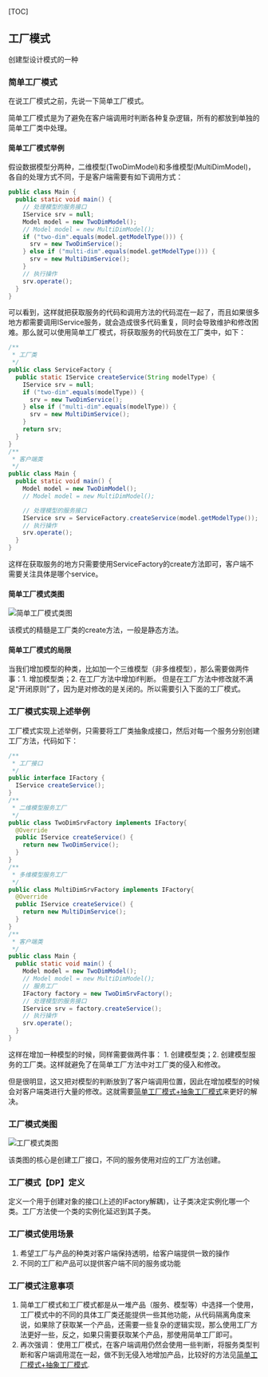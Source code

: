 [TOC]
## 工厂模式
创建型设计模式的一种

### 简单工厂模式
在说工厂模式之前，先说一下简单工厂模式。

简单工厂模式是为了避免在客户端调用时判断各种复杂逻辑，所有的都放到单独的简单工厂类中处理。

#### 简单工厂模式举例
假设数据模型分两种，二维模型(TwoDimModel)和多维模型(MultiDimModel)，各自的处理方式不同，于是客户端需要有如下调用方式：
```Java
public class Main {
  public static void main() {
    // 处理模型的服务接口
    IService srv = null;
    Model model = new TwoDimModel();
    // Model model = new MultiDimModel();
    if ("two-dim".equals(model.getModelType())) {
      srv = new TwoDimService();
    } else if ("multi-dim".equals(model.getModelType())) {
      srv = new MultiDimService();
    }
    // 执行操作
    srv.operate();
  }
}
```
可以看到，这样就把获取服务的代码和调用方法的代码混在一起了，而且如果很多地方都需要调用IService服务，就会造成很多代码重复，同时会导致维护和修改困难。那么就可以使用简单工厂模式，将获取服务的代码放在工厂类中，如下：
```Java
/**
 * 工厂类
 */
public class ServiceFactory {
  public static IService createService(String modelType) {
    IService srv = null;
    if ("two-dim".equals(modelType)) {
      srv = new TwoDimService();
    } else if ("multi-dim".equals(modelType)) {
      srv = new MultiDimService();
    }
    return srv;
  }
}
/**
 * 客户端类
 */
public class Main {
  public static void main() {
    Model model = new TwoDimModel();
    // Model model = new MultiDimModel();

    // 处理模型的服务接口
    IService srv = ServiceFactory.createService(model.getModelType());
    // 执行操作
    srv.operate();
  }
}
```
这样在获取服务的地方只需要使用ServiceFactory的create方法即可，客户端不需要关注具体是哪个service。

#### 简单工厂模式类图
![简单工厂模式类图]()

该模式的精髓是工厂类的create方法，一般是静态方法。

#### 简单工厂模式的局限
当我们增加模型的种类，比如加一个三维模型（非多维模型），那么需要做两件事：1. 增加模型类；2. 在工厂方法中增加if判断。 但是在工厂方法中修改就不满足“开闭原则”了，因为是对修改的是关闭的。所以需要引入下面的工厂模式。

### 工厂模式实现上述举例
工厂模式实现上述举例，只需要将工厂类抽象成接口，然后对每一个服务分别创建工厂方法，代码如下：
```Java
/**
 * 工厂接口
 */
public interface IFactory {
  IService createService();
}
/**
 * 二维模型服务工厂
 */
public class TwoDimSrvFactory implements IFactory{
  @Override
  public IService createService() {
    return new TwoDimService();
  }
}
/**
 * 多维模型服务工厂
 */
public class MultiDimSrvFactory implements IFactory{
  @Override
  public IService createService() {
    return new MultiDimService();
  }
}
/**
 * 客户端类
 */
public class Main {
  public static void main() {
    Model model = new TwoDimModel();
    // Model model = new MultiDimModel();
    // 服务工厂
    IFactory factory = new TwoDimSrvFactory();
    // 处理模型的服务接口
    IService srv = factory.createService();
    // 执行操作
    srv.operate();
  }
}
```
这样在增加一种模型的时候，同样需要做两件事： 1. 创建模型类；2. 创建模型服务的工厂类。这样就避免了在简单工厂方法中对工厂类的侵入和修改。

但是很明显，这又把对模型的判断放到了客户端调用位置，因此在增加模型的时候会对客户端类进行大量的修改。这就需要[简单工厂模式+抽象工厂模式]()来更好的解决。

### 工厂模式类图
![工厂模式类图]()

该类图的核心是创建工厂接口，不同的服务使用对应的工厂方法创建。

### 工厂模式【DP】定义
定义一个用于创建对象的接口(上述的IFactory解耦)，让子类决定实例化哪一个类。工厂方法使一个类的实例化延迟到其子类。

### 工厂模式使用场景
1. 希望工厂与产品的种类对客户端保持透明，给客户端提供一致的操作
2. 不同的工厂和产品可以提供客户端不同的服务或功能

### 工厂模式注意事项 
1. 简单工厂模式和工厂模式都是从一堆产品（服务、模型等）中选择一个使用，工厂模式中的不同的具体工厂类还能提供一些其他功能，从代码隔离角度来说，如果除了获取某一个产品，还需要一些复杂的逻辑实现，那么使用工厂方法更好一些，反之，如果只需要获取某个产品，那使用简单工厂即可。
2. 再次强调： 使用工厂模式，在客户端调用仍然会使用一些判断，将服务类型判断和客户端调用混在一起，做不到无侵入地增加产品，比较好的方法见[简单工厂模式+抽象工厂模式]().
